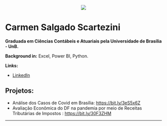 <p align="center">
  <img src="https://github.com/carmenscar/Mind_lab_data/blob/master/img.png" >
</p>

# Carmen Salgado Scartezini
**Graduada em Ciências Contábeis e Atuariais pela Universidade de Brasília - UnB.**

**Background in:** Excel, Power BI, Python.

**Links:**
* [LinkedIn](https://www.linkedin.com/in/carmen-salgado)


## Projetos:
* Análise dos Casos de Covid em Brasília: https://bit.ly/3eS5x6Z
* Avaliação Econômica do DF na pandemia por meio de Receitas Tributárias de Impostos : https://bit.ly/30F3ZHM
---





